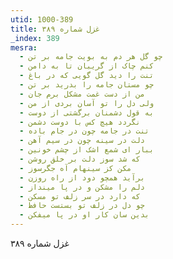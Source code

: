 ```yaml
---
utid: 1000-389
title: غزل شماره ۳۸۹
_index: 389
mesra:
  - چو گل هر دم به بویت جامه بر تن
  - کنم چاک از گریبان تا به دامن
  - تنت را دید گل گویی که در باغ
  - چو مستان جامه را بدرید بر تن
  - من از دست غمت مشکل برم جان
  - ولی دل را تو آسان بردی از من
  - به قول دشمنان برگشتی از دوست
  - نگردد هیچ کس با دوست دشمن
  - تنت در جامه چون در جام باده
  - دلت در سینه چون در سیم آهن
  - ببار ای شمع اشک از چشم خونین
  - که شد سوز دلت بر خلق روشن
  - مکن کز سینهام آه جگرسوز
  - برآید همچو دود از راه روزن
  - دلم را مشکن و در پا مینداز
  - که دارد در سر زلف تو مسکن
  - چو دل در زلف تو بستست حافظ
  - بدین سان کار او در پا میفکن
---
```

غزل شماره ۳۸۹
